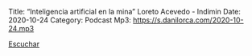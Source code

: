 Title: “Inteligencia artificial en la mina” Loreto Acevedo - Indimin
Date: 2020-10-24
Category: Podcast
Mp3: https://s.danilorca.com/2020-10-24.mp3

<a href="https://s.danilorca.com/2020-10-24.mp3" type="audio/mpeg">
Escuchar
</a>
